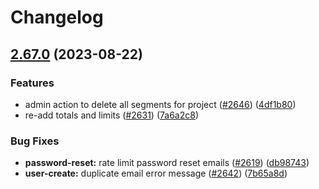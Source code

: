 # Changelog

## [2.67.0](https://github.com/Flagsmith/flagsmith/compare/v2.66.2...v2.67.0) (2023-08-22)

### Features

- admin action to delete all segments for project ([#2646](https://github.com/Flagsmith/flagsmith/issues/2646))
  ([4df1b80](https://github.com/Flagsmith/flagsmith/commit/4df1b8037796b1304ce2dc4353c51bc7a67b1178))
- re-add totals and limits ([#2631](https://github.com/Flagsmith/flagsmith/issues/2631))
  ([7a6a2c8](https://github.com/Flagsmith/flagsmith/commit/7a6a2c8f929bc079526a852494e3cfb87f796fb3))

### Bug Fixes

- **password-reset:** rate limit password reset emails ([#2619](https://github.com/Flagsmith/flagsmith/issues/2619))
  ([db98743](https://github.com/Flagsmith/flagsmith/commit/db98743d426c0ded932d5a624cf8bd00cf2c6a86))
- **user-create:** duplicate email error message ([#2642](https://github.com/Flagsmith/flagsmith/issues/2642))
  ([7b65a8d](https://github.com/Flagsmith/flagsmith/commit/7b65a8d7d7b0a2d6b938170a67ba6cabc32d00df))
